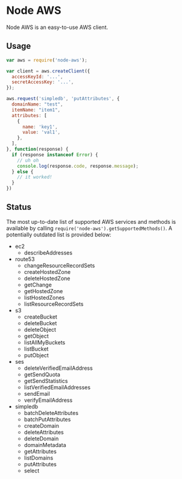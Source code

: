 # Node AWS

Node AWS is an easy-to-use AWS client.

## Usage

```javascript
var aws = require('node-aws');

var client = aws.createClient({
  accessKeyId: '...',
  secretAccessKey: '...',
});

aws.request('simpledb', 'putAttributes', {
  domainName: "test",
  itemName: "item1",
  attributes: [
    {
      name: 'key1',
      value: 'val1',
    },
  ],
}, function(response) {
  if (response instanceof Error) {
    // uh oh
    console.log(response.code, response.message);
  } else {
    // it worked!
  }
})
```

## Status

The most up-to-date list of supported AWS services and methods is available by calling `require('node-aws').getSupportedMethods()`. A potentially outdated list is provided below:

 * ec2
   * describeAddresses
 * route53
   * changeResourceRecordSets
   * createHostedZone
   * deleteHostedZone
   * getChange
   * getHostedZone
   * listHostedZones
   * listResourceRecordSets
 * s3
   * createBucket
   * deleteBucket
   * deleteObject
   * getObject
   * listAllMyBuckets
   * listBucket
   * putObject
 * ses
   * deleteVerifiedEmailAddress
   * getSendQuota
   * getSendStatistics
   * listVerifiedEmailAddresses
   * sendEmail
   * verifyEmailAddress
 * simpledb
   * batchDeleteAttributes
   * batchPutAttributes
   * createDomain
   * deleteAttributes
   * deleteDomain
   * domainMetadata
   * getAttributes
   * listDomains
   * putAttributes
   * select
